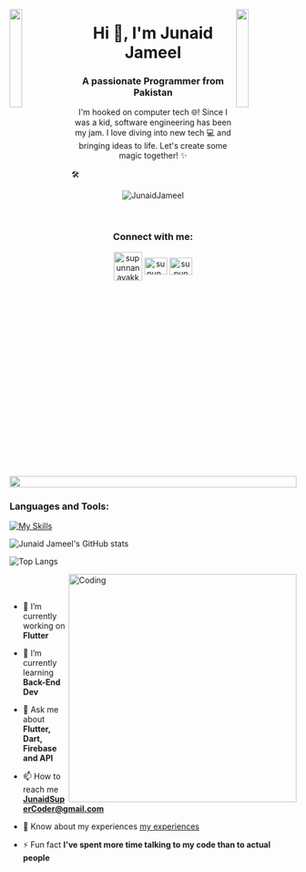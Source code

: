 <img align="left" src="https://user-images.githubusercontent.com/65187002/144930161-2f783401-8d27-4fdf-a2f7-cc0ba32f1f1f.gif" width="21%" style="display:inline;"><img align="right" src="https://user-images.githubusercontent.com/65187002/144930161-2f783401-8d27-4fdf-a2f7-cc0ba32f1f1f.gif" width="21%" style="display:inline;">

<h1 align="center">Hi 👋, I'm Junaid Jameel</h1>
<h3 align="center">A passionate Programmer from Pakistan</h3>
<p align="center">I'm hooked on computer tech 🌐! Since I was a kid, software engineering has been my jam. I love diving into new tech 💻 and bringing ideas to life. Let's create some magic together! ✨





🛠️</p>
<p align="center"> 
 <img src="https://komarev.com/ghpvc/?username=JunaidJameel&label=Profile%20views&color=0e75b6&style=flat" alt="JunaidJameel" /> 

</p>

<br>
<h3 align="Center">Connect with me:</h3>
<p align="Center">
<a href="https://www.linkedin.com/in/junaid-jameel-6298bb26b/" target="blank"><img align="center" src="https://raw.githubusercontent.com/rahuldkjain/github-profile-readme-generator/master/src/images/icons/Social/linked-in-alt.svg" alt="supunnanayakkara" height="50" width="50" /></a>
<a href="https://www.instagram.com/junaid_jamel/" target="blank"><img align="center" src="https://raw.githubusercontent.com/rahuldkjain/github-profile-readme-generator/master/src/images/icons/Social/instagram.svg" alt="supun___lk" height="30" width="40" /></a>
<a href="https://www.youtube.com/channel/UCqW25F6XAfbR8gYU_FsYenQ" target="blank"><img align="center" src="https://raw.githubusercontent.com/rahuldkjain/github-profile-readme-generator/master/src/images/icons/Social/youtube.svg" alt="supun nanayakkara" height="30" width="40" /></a>
</p>
<br>

<img src="https://i.imgur.com/dBaSKWF.gif" height="20" width="100%">


### Languages and Tools:
[![My Skills](https://skillicons.dev/icons?i=flutter,dart,firebase,github,git,postman)](https://skillicons.dev)

![Junaid Jameel's GitHub stats](https://github-readme-stats.vercel.app/api?username=JunaidJameel&show_icons=true&theme=dark)

![Top Langs](https://github-readme-stats.vercel.app/api/top-langs/?username=JunaidJameel&theme=dark)


<img align="right" alt="Coding" width="400" src="https://user-images.githubusercontent.com/74038190/229223263-cf2e4b07-2615-4f87-9c38-e37600f8381a.gif">
<br><br>

- 🔭 I’m currently working on **Flutter**

- 🌱 I’m currently learning **Back-End Dev**

- 💬 Ask me about **Flutter, Dart, Firebase and API**

- 📫 How to reach me **JunaidSuperCoder@gmail.com**

- 📄 Know about my experiences [my experiences](https://drive.google.com/file/d/1senG9Nv2S7GyDC6L1swdNEQwKzMeF5rl/view?usp=sharing)

- ⚡ Fun fact **I've spent more time talking to my code than to actual people**

